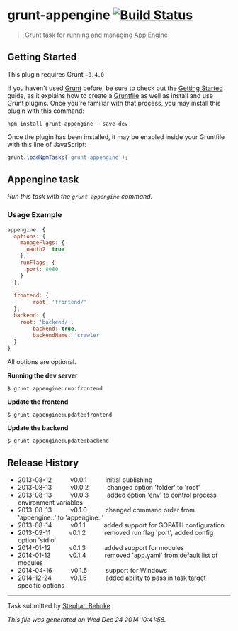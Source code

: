 # grunt-appengine [![Build Status](https://travis-ci.org/101loops/grunt-appengine.png?branch=master)](https://travis-ci.org/101loops/grunt-appengine)

> Grunt task for running and managing App Engine



## Getting Started
This plugin requires Grunt `~0.4.0`

If you haven't used [Grunt](http://gruntjs.com/) before, be sure to check out the [Getting Started](http://gruntjs.com/getting-started) guide, as it explains how to create a [Gruntfile](http://gruntjs.com/sample-gruntfile) as well as install and use Grunt plugins. Once you're familiar with that process, you may install this plugin with this command:

```shell
npm install grunt-appengine --save-dev
```

Once the plugin has been installed, it may be enabled inside your Gruntfile with this line of JavaScript:

```js
grunt.loadNpmTasks('grunt-appengine');
```




## Appengine task
_Run this task with the `grunt appengine` command._



### Usage Example

```js
appengine: {
  options: {
    manageFlags: {
      oauth2: true
    },
    runFlags: {
      port: 8080
    }
  },
  
  frontend: {
		root: 'frontend/'
  },
  backend: {
  	root: 'backend/',
		backend: true,
		backendName: 'crawler'
  }
}
```

All options are optional.


**Running the dev server**

```shell
$ grunt appengine:run:frontend
```


**Update the frontend**

```shell
$ grunt appengine:update:frontend
```


**Update the backend**

```shell
$ grunt appengine:update:backend
```

## Release History

 * 2013-08-12   v0.0.1   initial publishing
 * 2013-08-13   v0.0.2   changed option 'folder' to 'root'
 * 2013-08-13   v0.0.3   added option 'env' to control process environment variables
 * 2013-08-13   v0.1.0   changed command order from 'appengine:<target>:<command>' to 'appengine:<command>:<target>'
 * 2013-08-14   v0.1.1   added support for GOPATH configuration
 * 2013-09-11   v0.1.2   removed run flag 'port', added config option 'stdio'
 * 2014-01-12   v0.1.3   added support for modules
 * 2014-01-13   v0.1.4   removed 'app.yaml' from default list of modules
 * 2014-04-16   v0.1.5   support for Windows
 * 2014-12-24   v0.1.6   added ability to pass in task target specific options

---

Task submitted by [Stephan Behnke](http://stephanbehnke.com)

*This file was generated on Wed Dec 24 2014 10:41:58.*
